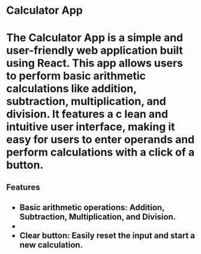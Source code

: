 <head>
    <h1>Calculator App<h1>
</head>

<body>
<p>The Calculator App is a simple and user-friendly web application built using React. This app allows users to perform basic arithmetic calculations like addition, subtraction, multiplication, and division. It features a c lean and intuitive user interface, making it easy for users to enter operands and perform calculations with a click of a button.<p/>


<h2>Features<h2/>
   <ul><li>Basic arithmetic operations: Addition, Subtraction, Multiplication, and Division.<li/>
   <li>Clear button: Easily reset the input and start a new calculation.</li>
   </ul>
</body>
